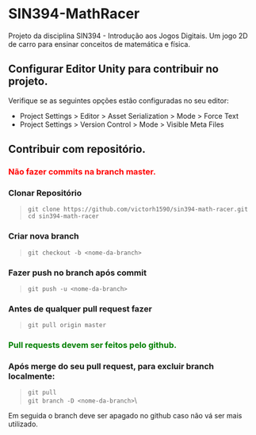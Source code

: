 # SIN394-MathRacer
Projeto da disciplina SIN394 - Introdução aos Jogos Digitais. Um jogo 2D de carro para ensinar conceitos de matemática e física.

## Configurar Editor Unity para contribuir no projeto.
Verifique se as seguintes opções estão configuradas no seu editor:
* Project Settings > Editor > Asset Serialization > Mode > Force Text
* Project Settings > Version Control > Mode > Visible Meta Files

## Contribuir com repositório.
### <span style="color:red">Não fazer commits na branch master.</span>

### Clonar Repositório
>` git clone https://github.com/victorh1590/sin394-math-racer.git `\
>`cd sin394-math-racer`

### Criar nova branch
>`git checkout -b <nome-da-branch>`

### Fazer push no branch após commit
>`git push -u <nome-da-branch>`

### Antes de qualquer pull request fazer
>`git pull origin master`

### <span style="color:green">Pull requests devem ser feitos pelo github.</span>

### Após merge do seu pull request, para excluir branch localmente:
>`git pull`\
>`git branch -D <nome-da-branch>`\

Em seguida o branch deve ser apagado no github caso não vá ser mais utilizado.